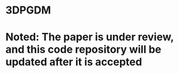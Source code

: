# 3DPGDM

# Noted: The paper is under review, and this code repository will be updated after it is accepted
